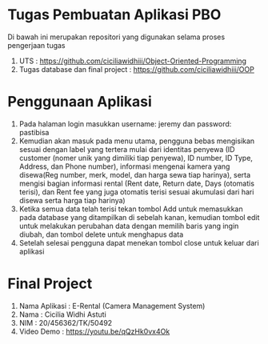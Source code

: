 # Tugas Pembuatan Aplikasi PBO 
Di bawah ini merupakan repositori yang digunakan selama proses pengerjaan tugas 
1. UTS : https://github.com/ciciliawidhiii/Object-Oriented-Programming
2. Tugas database dan final project : https://github.com/ciciliawidhiii/OOP

# Penggunaan Aplikasi 
1. Pada halaman login masukkan username: jeremy dan password: pastibisa 
2. Kemudian akan masuk pada menu utama, pengguna bebas mengisikan sesuai dengan label yang tertera mulai dari identitas penyewa (ID customer (nomer unik yang dimiliki tiap penyewa), ID number, ID Type, Address, dan Phone number), informasi mengenai kamera yang disewa(Reg number, merk, model, dan harga sewa tiap harinya), serta mengisi bagian informasi rental (Rent date, Return date, Days (otomatis terisi), dan Rent fee yang juga otomatis terisi sesuai akumulasi dari hari disewa serta harga tiap harinya)
3. Ketika semua data telah terisi tekan tombol Add untuk memasukkan pada database yang ditampilkan di sebelah kanan, kemudian tombol edit untuk melakukan perubahan data dengan memilih baris yang ingin diubah, dan tombol delete untuk menghapus data
4. Setelah selesai pengguna dapat menekan tombol close untuk keluar dari aplikasi 

# Final Project 
1. Nama Aplikasi : E-Rental (Camera Management System) 
2. Nama  : Cicilia Widhi Astuti 
3. NIM : 20/456362/TK/50492
4. Video Demo : https://youtu.be/qQzHk0vx4Ok

